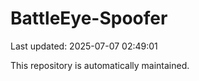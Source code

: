 # BattleEye-Spoofer

Last updated: 2025-07-07 02:49:01

This repository is automatically maintained.
